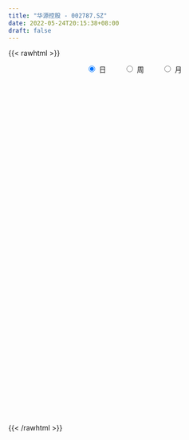```yaml
---
title: "华源控股 - 002787.SZ"
date: 2022-05-24T20:15:38+08:00
draft: false
---
```

{{< rawhtml >}}
    <div style="text-align: center">
        <label style="padding: 1rem;"><input style="margin-right: .5rem" type="radio" name="period" value="D" checked onclick="period_change(this)">日</label>
        <label style="padding: 1rem;"><input style="margin-right: .5rem" type="radio" name="period" value="W" onclick="period_change(this)">周</label>
        <label style="padding: 1rem;"><input style="margin-right: .5rem" type="radio" name="period" value="M" onclick="period_change(this)">月</label>
    </div>
    <div id="chart" style="height: 700px;"></div> 
    <script type="text/javascript">
        const D_v = [17472.27,20886.18,31103.0,13118.0,23990.94,25086.0,18629.25,17693.94,15308.25,21066.11,14536.0,14547.0,16949.0,18219.78,16628.22,19752.0,13548.0,14207.0,15850.0,21695.4,22467.0,28840.0,27383.0,22161.0,17008.47,28404.87,16796.0,22746.0,18513.0,19297.0,25070.0,14841.0,18241.3,15282.6,71752.59,29566.99,29576.79,20518.0,18233.19,14724.0,21835.39,14855.0,12362.0,13245.4,22908.0,26736.0,23712.0,15624.0,16202.21,11735.0,19510.0,22880.0,16828.88,23926.0,19594.48,17643.78,15694.47,16419.98,12426.0,13471.0,11248.39,11980.0,17967.0,13912.0,13881.67,20703.0,25026.04,22256.0,20305.24,24397.97,27245.83,33789.97,23925.0,33195.38,28026.34,24277.04,36573.73,20700.05,31072.0,32333.5,31398.48,27845.2,42371.0,44558.0,31298.0,28428.99,27701.0,29109.99,22007.85,18765.15,24935.0,13890.0,22351.34,26045.0,28884.94,19776.82,22947.16,17764.67,25383.0,15418.0,14519.66,15310.0,14120.0,19754.0,14199.0,20997.99,16658.0,26706.0,23253.0,18623.0,16095.0,20469.0,21799.0,20636.55,19353.47,19726.0,16364.0,10722.0,16405.88,16112.0,11227.0,13586.0,18153.2,14911.0,17873.81,22506.0,28455.81,34058.0,35959.57,112518.73,48558.0,35641.0,35513.75,27663.43,28412.0,37943.0,42082.0,24856.0,21999.0,30426.2,21877.0,19601.47,22618.15,22627.0,23457.47,46870.0,30084.0,45391.65,60191.99,41369.24,78770.29,57543.0,46391.0,35842.0,34160.99,25165.0,20671.2,25688.0,25361.0,57527.29,42201.0,38040.0,41069.7,35989.0,50878.24,32302.47,26715.66,38197.0,28922.67,43711.0,41721.0,40646.66,30054.0,26807.0,33111.29,19829.13,28770.0,30297.08,55089.52,42543.0,26742.0,22887.66,26530.0,19230.48,26582.0,45263.91,46751.0,28045.0,32787.94,29266.0,27401.0,52168.38,61381.45,38577.0,35885.0,32187.0,47169.0,41166.14,30222.01,39766.0,75852.36,89356.32,116909.76,65750.0,161514.52,182592.24,352637.54,170802.4,141319.39,110038.71,97991.38,103263.26,68561.87,46982.32,45400.0,35340.0,44594.64,46423.78,54209.47,59004.55,41290.2,34802.0,39332.47,45958.64,28188.0,38461.49,25443.97,27847.0,26504.0,35797.0,32790.0,57457.0,38864.08,40645.25,29317.76,39766.0,23603.0,19300.0,18783.0,17982.0,42719.0,25983.99,21201.0,20038.0,22130.0,22808.0,23708.13,22426.0,22091.7,26030.25]
const D_histogram = [0.0,0.0031589744,-0.007688883,-0.012172955,-0.0187426164,-0.0236924312,-0.0209891497,-0.0161101072,-0.0119881554,-0.0053705152,-0.0000440907,-0.0002414224,0.0005389033,0.0063188172,0.009222446,0.011413632,0.0117538033,0.014054529,0.0167932746,0.0189929228,0.0219660489,0.0181981116,0.0065511362,-0.0024187023,-0.0060439536,-0.0093063873,-0.0102346508,-0.0045225005,0.0018717167,0.0064394487,0.0045028373,0.0024097467,-0.0022298975,-0.0043883122,-0.0246518666,-0.0347232837,-0.0282267154,-0.0218327075,-0.0164265823,-0.0163528379,-0.0119298012,-0.0049853848,-0.0006423514,0.001205804,-0.0037148265,-0.0132497631,-0.0200414083,-0.0202446674,-0.0162616569,-0.0123792126,-0.015116877,-0.0205495768,-0.0254253149,-0.0309147698,-0.0319634266,-0.0249954408,-0.012034729,-0.0017134748,0.0070544433,0.0130967,0.0138930865,0.0189861699,0.0277384317,0.0344331063,0.0349414628,0.0327424206,0.0314397907,0.0211229935,0.0171361504,0.0134576802,0.0094964741,0.0176694195,0.0221301016,0.0303615,0.0340738404,0.037872338,0.0388866882,0.0392905377,0.0379246623,0.0379874276,0.0388557659,0.0369040588,0.0332030017,0.0406491812,0.045664771,0.042408143,0.0378697703,0.0224687946,0.017608076,0.0093576348,-0.0044353049,-0.0113963681,-0.0098553985,-0.0209127832,-0.037962908,-0.0456634893,-0.0578452072,-0.056110772,-0.0424261127,-0.0339973152,-0.0317798614,-0.0309466609,-0.0258488143,-0.0310498259,-0.0334280749,-0.0383034464,-0.0386574997,-0.0456436597,-0.0461056123,-0.0429871944,-0.0408810489,-0.0407029608,-0.0390972007,-0.02510449,-0.0123204779,-0.0098706056,-0.0025167218,0.0062547816,0.0077826291,0.0148832893,0.0193271403,0.0256578102,0.0346952879,0.0416856202,0.0482077398,0.0514319108,0.0567699879,0.0547275029,0.0544231264,0.0576527838,0.0538623259,0.0438332047,0.0335105318,0.0209159142,0.0094243745,0.0055869146,0.0067353159,0.0019987332,-0.0004391098,-0.0108800001,-0.0168304462,-0.0202542533,-0.0212305901,-0.0167442701,-0.0141364926,-0.0045143369,0.001990232,0.0100243012,0.0217639083,0.0255884112,0.0407856648,0.0494579814,0.0439006026,0.0289774183,0.0210255372,0.0178120633,0.0119527997,0.0079059991,0.0013602759,0.0089045531,0.0108245047,0.0141993328,0.0067895927,0.0006513697,0.00137399,0.0038031349,0.0065277117,-0.0034837781,-0.0043526359,-0.021771784,-0.0243508583,-0.0410502976,-0.0458476583,-0.054954401,-0.0731794814,-0.0755759269,-0.0830696517,-0.0708399041,-0.0684255168,-0.047244929,-0.0325354601,-0.0225789029,-0.0243681524,-0.0193302245,-0.0115095463,0.0066060384,0.0142551498,0.0225687287,0.0276206495,0.02710956,0.0281821004,0.0173632396,0.0238693594,0.0236082075,0.0254471092,0.0271715334,0.0318627617,0.025331449,0.0190706549,0.0030533255,-0.004844806,0.0068109799,0.0249908301,0.0213609717,0.0093082206,0.0398118447,0.0429687063,0.037018021,0.0351591245,0.0231186609,0.0046369005,-0.022029277,-0.0351464252,-0.0390035758,-0.0488910003,-0.0504411564,-0.0440167405,-0.046232182,-0.03641064,-0.0424507832,-0.0471703323,-0.0538981245,-0.0473692317,-0.0385091868,-0.0298410621,-0.0350813222,-0.032730012,-0.0250309373,-0.0200701247,-0.0285270913,-0.0416948318,-0.0755370107,-0.0993314711,-0.1083345317,-0.1137295242,-0.0952611935,-0.0708831112,-0.0528517665,-0.0294123808,-0.0050213875,0.0104025871,0.0295847747,0.0462204857,0.0583681675,0.057998532,0.0624340039,0.066953703,0.0717748396,0.0757304133,0.0602563839]
const D_fast = [0.0,0.0039487179,-0.0088213602,-0.0163486709,-0.0276039865,-0.0384769091,-0.041020915,-0.0401693992,-0.0390444863,-0.0337694749,-0.0284540731,-0.0287117603,-0.0277967089,-0.0204370907,-0.0152278504,-0.0101832564,-0.0069046342,-0.0010902763,0.0058467879,0.0127946669,0.0212593051,0.0220408958,0.0120317044,0.0024571903,-0.0026790493,-0.0082680799,-0.011755006,-0.0071734809,-0.0003113346,0.0058662596,0.0050553575,0.0035647037,-0.0016324149,-0.0048879076,-0.0313144287,-0.0500666667,-0.0506267773,-0.0496909462,-0.0483914666,-0.0524059317,-0.0509653453,-0.0452672751,-0.0410848295,-0.0389352231,-0.0447845602,-0.0576319377,-0.0694339349,-0.0746983609,-0.0747807646,-0.0739931234,-0.0805100071,-0.0910801011,-0.1023121679,-0.1155303152,-0.1245698287,-0.1238507031,-0.1138986736,-0.1040057881,-0.0934742591,-0.0841578275,-0.0798881693,-0.0700485435,-0.0543616738,-0.0390587226,-0.0298150004,-0.0238284375,-0.0172711197,-0.0223071684,-0.022009974,-0.0223240242,-0.0239111117,-0.0113208114,-0.001327604,0.0144941694,0.02672497,0.039991552,0.0507275744,0.0609540582,0.0690693484,0.0786289706,0.0892112504,0.096485558,0.1010852513,0.1186937261,0.1351255086,0.1424709165,0.1473999862,0.1376162092,0.1371575096,0.1312464771,0.1163447112,0.106534556,0.1056116759,0.0893260955,0.0627852437,0.04366879,0.0170257703,0.0047325125,0.0078106437,0.0077401123,0.0020126008,-0.0048908639,-0.0062552209,-0.019218689,-0.0299539567,-0.0444051898,-0.0544236181,-0.072820693,-0.0848090487,-0.0924374293,-0.100551546,-0.1105491982,-0.1187177382,-0.1110011501,-0.1012972574,-0.1013150365,-0.0945903331,-0.0842551344,-0.0807816295,-0.0699601471,-0.060684511,-0.0479393886,-0.0302280888,-0.0128163515,0.0057577031,0.0218398518,0.0413704259,0.0530098166,0.0663112217,0.0839540751,0.0936291986,0.0945583786,0.0926133387,0.0852476996,0.0761122535,0.0736715223,0.0765037525,0.0722668531,0.0697192327,0.0565583423,0.0464002847,0.0379129143,0.03162893,0.0319291824,0.0310028367,0.0394964082,0.0464985351,0.0570386797,0.0742192639,0.0844408695,0.1098345393,0.1308713513,0.1362891231,0.1286102934,0.1259147966,0.1271543385,0.1242832749,0.1222129741,0.1160073198,0.1257777353,0.130403813,0.1373284744,0.1316161325,0.1256407519,0.1267068697,0.1300867983,0.134443303,0.1235608687,0.121603852,0.0987417579,0.090074969,0.0631129552,0.04685368,0.024008337,-0.0125116137,-0.033802041,-0.0620631787,-0.067543407,-0.082235399,-0.0728660434,-0.0662904395,-0.0619786081,-0.0698598957,-0.0696545239,-0.0647112323,-0.0449441379,-0.0337312391,-0.019775478,-0.0078183948,-0.0015520943,0.0065659712,0.0000879203,0.0125613799,0.0182022799,0.026402959,0.0349202664,0.0475771852,0.0473787348,0.0458856043,0.0306316063,0.0215222733,0.0348808042,0.059308362,0.0610187464,0.0512930505,0.0917496358,0.1056486739,0.1089524939,0.1158833785,0.1096225801,0.0923000449,0.0601265481,0.0382227936,0.024614749,0.0025045745,-0.0116558708,-0.0162356399,-0.0300091269,-0.029290245,-0.045943084,-0.0624552161,-0.0826575394,-0.0879709546,-0.0887382064,-0.0875303472,-0.1015409378,-0.1073721307,-0.1059307902,-0.1059875088,-0.1215762483,-0.1451676967,-0.1978941283,-0.2465214565,-0.28260815,-0.3164355236,-0.3217824912,-0.3151251867,-0.3103067836,-0.2942204931,-0.2710848468,-0.2530602253,-0.2264818441,-0.1982910116,-0.171551288,-0.1574212904,-0.1373773175,-0.1161191927,-0.0933543462,-0.0704661691,-0.0708761025]
const D_slow = [0.0,0.0007897436,-0.0011324772,-0.0041757159,-0.00886137,-0.0147844778,-0.0200317653,-0.0240592921,-0.0270563309,-0.0283989597,-0.0284099824,-0.028470338,-0.0283356122,-0.0267559079,-0.0244502964,-0.0215968884,-0.0186584375,-0.0151448053,-0.0109464866,-0.0061982559,-0.0007067437,0.0038427842,0.0054805682,0.0048758926,0.0033649042,0.0010383074,-0.0015203553,-0.0026509804,-0.0021830512,-0.0005731891,0.0005525203,0.001154957,0.0005974826,-0.0004995955,-0.0066625621,-0.015343383,-0.0224000619,-0.0278582387,-0.0319648843,-0.0360530938,-0.0390355441,-0.0402818903,-0.0404424781,-0.0401410271,-0.0410697338,-0.0443821745,-0.0493925266,-0.0544536935,-0.0585191077,-0.0616139108,-0.0653931301,-0.0705305243,-0.076886853,-0.0846155455,-0.0926064021,-0.0988552623,-0.1018639446,-0.1022923133,-0.1005287024,-0.0972545275,-0.0937812558,-0.0890347134,-0.0821001054,-0.0734918289,-0.0647564632,-0.056570858,-0.0487109104,-0.043430162,-0.0391461244,-0.0357817043,-0.0334075858,-0.0289902309,-0.0234577055,-0.0158673305,-0.0073488704,0.0021192141,0.0118408861,0.0216635205,0.0311446861,0.040641543,0.0503554845,0.0595814992,0.0678822496,0.0780445449,0.0894607376,0.1000627734,0.109530216,0.1151474146,0.1195494336,0.1218888423,0.1207800161,0.1179309241,0.1154670744,0.1102388787,0.1007481517,0.0893322793,0.0748709775,0.0608432845,0.0502367563,0.0417374275,0.0337924622,0.026055797,0.0195935934,0.0118311369,0.0034741182,-0.0061017434,-0.0157661183,-0.0271770333,-0.0387034363,-0.0494502349,-0.0596704972,-0.0698462374,-0.0796205375,-0.08589666,-0.0889767795,-0.0914444309,-0.0920736114,-0.090509916,-0.0885642587,-0.0848434364,-0.0800116513,-0.0735971987,-0.0649233768,-0.0545019717,-0.0424500367,-0.029592059,-0.0153995621,-0.0017176863,0.0118880953,0.0263012912,0.0397668727,0.0507251739,0.0591028069,0.0643317854,0.066687879,0.0680846077,0.0697684366,0.0702681199,0.0701583425,0.0674383425,0.0632307309,0.0581671676,0.0528595201,0.0486734525,0.0451393294,0.0440107451,0.0445083031,0.0470143784,0.0524553555,0.0588524583,0.0690488745,0.0814133699,0.0923885205,0.0996328751,0.1048892594,0.1093422752,0.1123304752,0.1143069749,0.1146470439,0.1168731822,0.1195793084,0.1231291416,0.1248265397,0.1249893822,0.1253328797,0.1262836634,0.1279155913,0.1270446468,0.1259564878,0.1205135418,0.1144258273,0.1041632529,0.0927013383,0.078962738,0.0606678677,0.041773886,0.021006473,0.003296497,-0.0138098822,-0.0256211144,-0.0337549794,-0.0393997052,-0.0454917433,-0.0503242994,-0.053201686,-0.0515501764,-0.0479863889,-0.0423442067,-0.0354390444,-0.0286616543,-0.0216161292,-0.0172753193,-0.0113079795,-0.0054059276,0.0009558497,0.007748733,0.0157144235,0.0220472857,0.0268149494,0.0275782808,0.0263670793,0.0280698243,0.0343175318,0.0396577748,0.0419848299,0.0519377911,0.0626799677,0.0719344729,0.080724254,0.0865039192,0.0876631444,0.0821558251,0.0733692188,0.0636183249,0.0513955748,0.0387852857,0.0277811006,0.0162230551,0.0071203951,-0.0034923008,-0.0152848838,-0.0287594149,-0.0406017229,-0.0502290196,-0.0576892851,-0.0664596156,-0.0746421186,-0.080899853,-0.0859173841,-0.093049157,-0.1034728649,-0.1223571176,-0.1471899854,-0.1742736183,-0.2027059993,-0.2265212977,-0.2442420755,-0.2574550171,-0.2648081123,-0.2660634592,-0.2634628124,-0.2560666188,-0.2445114973,-0.2299194555,-0.2154198224,-0.1998113215,-0.1830728957,-0.1651291858,-0.1461965825,-0.1311324865]
const D_data = [['2021-05-13', 5.7414, 5.7811, 5.7315, 5.8306],['2021-05-14', 5.791, 5.8306, 5.7711, 5.8604],['2021-05-17', 5.8406, 5.6323, 5.6323, 5.8703],['2021-05-18', 5.7116, 5.6621, 5.5926, 5.7116],['2021-05-19', 5.6521, 5.5926, 5.5629, 5.6621],['2021-05-20', 5.6026, 5.5629, 5.5629, 5.6422],['2021-05-21', 5.5629, 5.6323, 5.5629, 5.6521],['2021-05-24', 5.6521, 5.6621, 5.6422, 5.7017],['2021-05-25', 5.6621, 5.6621, 5.6125, 5.672],['2021-05-26', 5.672, 5.7116, 5.6422, 5.7315],['2021-05-27', 5.7216, 5.7216, 5.6918, 5.7414],['2021-05-28', 5.7017, 5.6621, 5.6521, 5.7414],['2021-05-31', 5.6521, 5.672, 5.6422, 5.6918],['2021-06-01', 5.6819, 5.7513, 5.6521, 5.7612],['2021-06-02', 5.7315, 5.7414, 5.7017, 5.8009],['2021-06-03', 5.7513, 5.7513, 5.7315, 5.791],['2021-06-04', 5.7414, 5.7414, 5.7017, 5.7711],['2021-06-07', 5.7513, 5.7811, 5.7116, 5.791],['2021-06-08', 5.7811, 5.8108, 5.7315, 5.8505],['2021-06-09', 5.8108, 5.8306, 5.8009, 5.8703],['2021-06-10', 5.8406, 5.8703, 5.791, 5.8802],['2021-06-11', 5.88, 5.8, 5.79, 5.94],['2021-06-15', 5.8, 5.67, 5.66, 5.82],['2021-06-16', 5.67, 5.65, 5.64, 5.74],['2021-06-17', 5.68, 5.68, 5.63, 5.7],['2021-06-18', 5.69, 5.66, 5.61, 5.69],['2021-06-21', 5.64, 5.67, 5.63, 5.71],['2021-06-22', 5.67, 5.76, 5.66, 5.78],['2021-06-23', 5.74, 5.8, 5.73, 5.82],['2021-06-24', 5.8, 5.81, 5.76, 5.82],['2021-06-25', 5.8, 5.74, 5.71, 5.83],['2021-06-28', 5.76, 5.73, 5.72, 5.77],['2021-06-29', 5.77, 5.68, 5.66, 5.77],['2021-06-30', 5.68, 5.69, 5.64, 5.71],['2021-07-01', 5.7, 5.39, 5.12, 5.73],['2021-07-02', 5.35, 5.41, 5.34, 5.44],['2021-07-05', 5.42, 5.58, 5.42, 5.59],['2021-07-06', 5.58, 5.59, 5.54, 5.64],['2021-07-07', 5.56, 5.59, 5.55, 5.66],['2021-07-08', 5.59, 5.52, 5.52, 5.62],['2021-07-09', 5.56, 5.57, 5.48, 5.59],['2021-07-12', 5.56, 5.62, 5.56, 5.65],['2021-07-13', 5.6, 5.61, 5.58, 5.65],['2021-07-14', 5.61, 5.59, 5.57, 5.63],['2021-07-15', 5.62, 5.49, 5.44, 5.62],['2021-07-16', 5.47, 5.38, 5.37, 5.51],['2021-07-19', 5.38, 5.35, 5.24, 5.38],['2021-07-20', 5.34, 5.39, 5.27, 5.41],['2021-07-21', 5.4, 5.43, 5.39, 5.48],['2021-07-22', 5.46, 5.43, 5.41, 5.46],['2021-07-23', 5.43, 5.33, 5.3, 5.44],['2021-07-26', 5.26, 5.25, 5.24, 5.32],['2021-07-27', 5.26, 5.2, 5.2, 5.36],['2021-07-28', 5.21, 5.13, 5.07, 5.22],['2021-07-29', 5.13, 5.13, 5.1, 5.22],['2021-07-30', 5.13, 5.21, 5.1, 5.24],['2021-08-02', 5.23, 5.31, 5.12, 5.33],['2021-08-03', 5.3, 5.32, 5.26, 5.38],['2021-08-04', 5.31, 5.34, 5.28, 5.36],['2021-08-05', 5.34, 5.34, 5.26, 5.39],['2021-08-06', 5.38, 5.29, 5.24, 5.38],['2021-08-09', 5.27, 5.36, 5.27, 5.37],['2021-08-10', 5.36, 5.45, 5.35, 5.48],['2021-08-11', 5.42, 5.48, 5.42, 5.52],['2021-08-12', 5.47, 5.44, 5.43, 5.51],['2021-08-13', 5.43, 5.42, 5.38, 5.49],['2021-08-16', 5.45, 5.44, 5.38, 5.46],['2021-08-17', 5.44, 5.31, 5.3, 5.5],['2021-08-18', 5.33, 5.36, 5.3, 5.39],['2021-08-19', 5.33, 5.35, 5.3, 5.4],['2021-08-20', 5.35, 5.33, 5.22, 5.35],['2021-08-23', 5.32, 5.5, 5.27, 5.52],['2021-08-24', 5.53, 5.5, 5.49, 5.6],['2021-08-25', 5.5, 5.6, 5.45, 5.63],['2021-08-26', 5.6, 5.6, 5.57, 5.71],['2021-08-27', 5.61, 5.65, 5.57, 5.66],['2021-08-30', 5.65, 5.66, 5.61, 5.75],['2021-08-31', 5.66, 5.69, 5.62, 5.7],['2021-09-01', 5.69, 5.7, 5.57, 5.72],['2021-09-02', 5.7, 5.75, 5.64, 5.75],['2021-09-03', 5.8, 5.8, 5.76, 5.89],['2021-09-06', 5.83, 5.8, 5.76, 5.87],['2021-09-07', 5.82, 5.8, 5.75, 5.85],['2021-09-08', 5.8, 5.99, 5.79, 6.01],['2021-09-09', 6.01, 6.04, 5.89, 6.05],['2021-09-10', 6.01, 5.99, 5.96, 6.06],['2021-09-13', 5.99, 6.0, 5.91, 6.03],['2021-09-14', 6.04, 5.85, 5.85, 6.06],['2021-09-15', 5.83, 5.96, 5.83, 6.0],['2021-09-16', 5.97, 5.91, 5.9, 6.03],['2021-09-17', 5.91, 5.8, 5.72, 5.92],['2021-09-22', 5.71, 5.84, 5.71, 5.84],['2021-09-23', 5.84, 5.94, 5.84, 5.97],['2021-09-24', 5.97, 5.76, 5.75, 5.98],['2021-09-27', 5.76, 5.6, 5.55, 5.8],['2021-09-28', 5.63, 5.63, 5.49, 5.66],['2021-09-29', 5.63, 5.49, 5.49, 5.65],['2021-09-30', 5.5, 5.6, 5.48, 5.63],['2021-10-08', 5.68, 5.76, 5.67, 5.82],['2021-10-11', 5.76, 5.73, 5.7, 5.84],['2021-10-12', 5.74, 5.66, 5.57, 5.75],['2021-10-13', 5.65, 5.63, 5.56, 5.69],['2021-10-14', 5.65, 5.68, 5.6, 5.72],['2021-10-15', 5.74, 5.53, 5.52, 5.74],['2021-10-18', 5.57, 5.52, 5.5, 5.57],['2021-10-19', 5.58, 5.44, 5.44, 5.58],['2021-10-20', 5.44, 5.45, 5.39, 5.48],['2021-10-21', 5.44, 5.31, 5.31, 5.45],['2021-10-22', 5.33, 5.33, 5.27, 5.38],['2021-10-25', 5.35, 5.34, 5.27, 5.39],['2021-10-26', 5.36, 5.3, 5.27, 5.41],['2021-10-27', 5.32, 5.24, 5.17, 5.32],['2021-10-28', 5.27, 5.22, 5.15, 5.27],['2021-10-29', 5.27, 5.38, 5.21, 5.39],['2021-11-01', 5.39, 5.41, 5.33, 5.44],['2021-11-02', 5.41, 5.3, 5.25, 5.48],['2021-11-03', 5.33, 5.37, 5.28, 5.41],['2021-11-04', 5.36, 5.42, 5.34, 5.42],['2021-11-05', 5.42, 5.35, 5.32, 5.42],['2021-11-08', 5.36, 5.44, 5.31, 5.46],['2021-11-09', 5.44, 5.44, 5.42, 5.48],['2021-11-10', 5.42, 5.5, 5.4, 5.5],['2021-11-11', 5.49, 5.59, 5.46, 5.63],['2021-11-12', 5.59, 5.63, 5.54, 5.66],['2021-11-15', 5.66, 5.69, 5.6, 5.69],['2021-11-16', 5.68, 5.71, 5.63, 5.74],['2021-11-17', 5.71, 5.8, 5.66, 5.85],['2021-11-18', 5.8, 5.76, 5.74, 5.82],['2021-11-19', 5.76, 5.82, 5.7, 5.89],['2021-11-22', 5.81, 5.92, 5.74, 6.4],['2021-11-23', 5.92, 5.88, 5.79, 5.94],['2021-11-24', 5.87, 5.81, 5.8, 5.88],['2021-11-25', 5.81, 5.79, 5.72, 5.87],['2021-11-26', 5.77, 5.73, 5.68, 5.8],['2021-11-29', 5.69, 5.7, 5.64, 5.74],['2021-11-30', 5.75, 5.77, 5.71, 5.8],['2021-12-01', 5.74, 5.84, 5.73, 5.85],['2021-12-02', 5.84, 5.77, 5.76, 5.87],['2021-12-03', 5.75, 5.79, 5.72, 5.82],['2021-12-06', 5.81, 5.66, 5.64, 5.83],['2021-12-07', 5.71, 5.67, 5.63, 5.72],['2021-12-08', 5.7, 5.67, 5.64, 5.72],['2021-12-09', 5.67, 5.68, 5.66, 5.71],['2021-12-10', 5.67, 5.75, 5.64, 5.78],['2021-12-13', 5.77, 5.74, 5.72, 5.79],['2021-12-14', 5.73, 5.86, 5.71, 5.91],['2021-12-15', 5.88, 5.87, 5.83, 5.89],['2021-12-16', 5.87, 5.94, 5.86, 6.01],['2021-12-17', 5.94, 6.06, 5.93, 6.18],['2021-12-20', 6.08, 6.03, 5.99, 6.15],['2021-12-21', 6.0, 6.26, 6.0, 6.31],['2021-12-22', 6.28, 6.29, 6.18, 6.32],['2021-12-23', 6.32, 6.17, 6.12, 6.32],['2021-12-24', 6.16, 6.04, 6.0, 6.19],['2021-12-27', 6.05, 6.1, 5.95, 6.16],['2021-12-28', 6.08, 6.16, 6.05, 6.16],['2021-12-29', 6.16, 6.13, 6.06, 6.18],['2021-12-30', 6.14, 6.15, 6.12, 6.25],['2021-12-31', 6.14, 6.11, 6.1, 6.21],['2022-01-04', 6.11, 6.31, 6.1, 6.35],['2022-01-05', 6.3, 6.29, 6.23, 6.45],['2022-01-06', 6.28, 6.35, 6.23, 6.44],['2022-01-07', 6.37, 6.23, 6.2, 6.41],['2022-01-10', 6.28, 6.23, 6.12, 6.31],['2022-01-11', 6.21, 6.32, 6.21, 6.59],['2022-01-12', 6.31, 6.37, 6.3, 6.41],['2022-01-13', 6.39, 6.41, 6.35, 6.45],['2022-01-14', 6.4, 6.25, 6.25, 6.43],['2022-01-17', 6.28, 6.35, 6.25, 6.38],['2022-01-18', 6.35, 6.1, 6.08, 6.38],['2022-01-19', 6.13, 6.23, 6.08, 6.31],['2022-01-20', 6.22, 5.99, 5.97, 6.29],['2022-01-21', 6.01, 6.06, 5.96, 6.13],['2022-01-24', 6.03, 5.94, 5.9, 6.08],['2022-01-25', 5.93, 5.71, 5.69, 5.98],['2022-01-26', 5.72, 5.8, 5.72, 5.86],['2022-01-27', 5.85, 5.65, 5.65, 5.88],['2022-01-28', 5.69, 5.85, 5.63, 5.95],['2022-02-07', 5.89, 5.71, 5.46, 5.93],['2022-02-08', 5.73, 5.96, 5.65, 5.97],['2022-02-09', 5.95, 5.94, 5.9, 6.0],['2022-02-10', 5.94, 5.92, 5.85, 5.98],['2022-02-11', 5.93, 5.77, 5.75, 5.93],['2022-02-14', 5.75, 5.84, 5.73, 5.86],['2022-02-15', 5.82, 5.89, 5.76, 5.9],['2022-02-16', 5.91, 6.08, 5.9, 6.1],['2022-02-17', 6.2, 6.02, 5.98, 6.2],['2022-02-18', 6.04, 6.08, 5.96, 6.08],['2022-02-21', 6.1, 6.09, 6.04, 6.12],['2022-02-22', 6.07, 6.05, 6.0, 6.11],['2022-02-23', 6.09, 6.09, 6.03, 6.11],['2022-02-24', 6.04, 5.93, 5.84, 6.15],['2022-02-25', 5.95, 6.15, 5.95, 6.16],['2022-02-28', 6.15, 6.1, 6.01, 6.16],['2022-03-01', 6.14, 6.15, 6.07, 6.19],['2022-03-02', 6.13, 6.18, 6.07, 6.22],['2022-03-03', 6.2, 6.26, 6.16, 6.38],['2022-03-04', 6.25, 6.14, 6.11, 6.26],['2022-03-07', 6.15, 6.13, 6.1, 6.25],['2022-03-08', 6.13, 5.96, 5.9, 6.13],['2022-03-09', 5.99, 6.0, 5.68, 6.24],['2022-03-10', 6.08, 6.26, 6.08, 6.37],['2022-03-11', 6.3, 6.44, 6.13, 6.5],['2022-03-14', 6.44, 6.23, 6.23, 6.47],['2022-03-15', 6.24, 6.1, 6.1, 6.6],['2022-03-16', 6.28, 6.71, 6.28, 6.71],['2022-03-17', 6.72, 6.5, 6.44, 6.81],['2022-03-18', 6.41, 6.42, 6.34, 6.55],['2022-03-21', 6.47, 6.49, 6.33, 6.53],['2022-03-22', 6.48, 6.36, 6.3, 6.49],['2022-03-23', 6.35, 6.22, 6.18, 6.41],['2022-03-24', 6.19, 6.0, 5.98, 6.25],['2022-03-25', 6.0, 6.05, 5.98, 6.1],['2022-03-28', 6.05, 6.1, 5.92, 6.14],['2022-03-29', 6.08, 5.96, 5.94, 6.15],['2022-03-30', 5.98, 6.0, 5.92, 6.01],['2022-03-31', 5.99, 6.08, 5.96, 6.11],['2022-04-01', 6.03, 5.95, 5.93, 6.06],['2022-04-06', 5.97, 6.09, 5.93, 6.11],['2022-04-07', 6.1, 5.87, 5.86, 6.12],['2022-04-08', 5.89, 5.82, 5.71, 5.9],['2022-04-11', 5.8, 5.72, 5.65, 5.93],['2022-04-12', 5.76, 5.84, 5.66, 5.84],['2022-04-13', 5.85, 5.87, 5.73, 5.92],['2022-04-14', 5.81, 5.88, 5.81, 5.96],['2022-04-15', 5.86, 5.68, 5.66, 5.86],['2022-04-18', 5.67, 5.73, 5.53, 5.75],['2022-04-19', 5.68, 5.79, 5.68, 5.84],['2022-04-20', 5.8, 5.76, 5.68, 5.85],['2022-04-21', 5.76, 5.55, 5.53, 5.76],['2022-04-22', 5.52, 5.39, 5.38, 5.53],['2022-04-25', 5.32, 4.94, 4.94, 5.34],['2022-04-26', 4.95, 4.82, 4.79, 5.03],['2022-04-27', 4.65, 4.81, 4.54, 4.87],['2022-04-28', 4.8, 4.7, 4.64, 4.89],['2022-04-29', 4.75, 4.92, 4.7, 5.0],['2022-05-05', 5.0, 5.01, 4.94, 5.08],['2022-05-06', 4.93, 4.96, 4.88, 5.01],['2022-05-09', 5.01, 5.07, 5.0, 5.15],['2022-05-10', 5.02, 5.16, 4.97, 5.17],['2022-05-11', 5.17, 5.12, 5.12, 5.26],['2022-05-12', 5.12, 5.24, 5.1, 5.29],['2022-05-13', 5.27, 5.3, 5.22, 5.35],['2022-05-16', 5.31, 5.33, 5.25, 5.35],['2022-05-17', 5.33, 5.22, 5.19, 5.35],['2022-05-18', 5.25, 5.31, 5.2, 5.38],['2022-05-19', 5.25, 5.36, 5.22, 5.37],['2022-05-20', 5.35, 5.42, 5.32, 5.45],['2022-05-23', 5.45, 5.47, 5.38, 5.49],['2022-05-24', 5.44, 5.23, 5.23, 5.5]]
const W_v = [86095.5,84502.42,134518.61,64275.91,11876.13,85994.57,85618.74,82425.44,101115.58,101755.15,190726.75,37830.33,401610.14,180040.94,222200.91,131086.69,131682.82,96547.23,188000.82,121935.18,94611.87,121745.1,70203.96,85786.3,138653.28,108552.24,122029.88,302308.36,295113.14,126761.38,32881.39,21306.8,77688.94,114986.44,113260.58,97964.56,134002.24,84262.99,150148.96,136574.62,88258.83,43736.48,325341.5,161591.02,265406.1,218442.76,453709.86,247432.62,135826.6,85072.4,93735.44,256489.03,436371.06,240936.53,153850.91,124176.84,84314.0,48323.12,55955.6,122975.0,72790.42,104516.62,46612.0,78009.2,67786.0,99482.35,166287.5,117910.06,267162.8,133189.78,120508.14,118664.01,175783.42,384463.04,99003.78,42457.0,98466.0,99831.78,76687.61,81680.14,229485.14,239934.34,297654.82,400099.3,319402.46,988010.72,533233.3400000001,420193.65,440304.71,215337.45,167381.39,51343.58,130364.44,191771.96,104075.52,84684.29,54358.17,76604.69,84586.2,111425.75,97613.13,260668.07,284893.8,67049.0,61952.78,63227.17,58506.29,84559.22,75692.25,109659.91,78660.45,148497.92,97711.93,16125.0,56392.0,50276.0,71447.33,81667.06,80553.4,71298.19,60202.1,38985.1,63231.0,80690.4,436002.5700000001,152884.17,126221.97,310701.44,144226.54,82095.87,245323.19,117188.0,185573.19,236271.48,113228.88,119950.04,115421.03,139837.72,92779.42,94181.85,172481.44,191732.19,169896.36,63677.68,77930.15,92468.33,53476.49,73661.7,89662.95,76182.92,70108.82,108950.71,222905.8,218650.39,221446.2,209583.73,716465.1900000001,505571.33,207778.08,456587.0399999999,530673.4299999999,305546.36,169711.59,126983.18,55509.47,22883.0,146754.76,210389.39,258878.78,174469.36,218854.14,182395.31,147768.69,188065.9,250747.91,143651.76,127145.58,90779.81,201904.82,163224.89,184392.41,171068.75,127349.17,64757.52,44786.61,142550.68,134850.0,83894.85,102160.17,112662.98,81727.0,96401.67,139225.69,137447.93,144827.3,40938.65,119873.86,111927.19,83151.3,85097.0,103059.4,94957.34,102422.0,149684.48,104887.37,90106.4,86783.21,100873.14,69259.84,78443.67,119231.08,143213.73,152077.76,174501.19,122518.99,62286.34,89373.59,25383.0,79121.66,101813.99,97622.55,82571.35,73989.2,138853.19,259894.91,155292.0,117149.82,205995.11,259915.53,131046.19,178837.99,184082.37,185055.33,138814.5,173792.18,165872.39,203004.77,194984.14,352106.45,933296.7000000001,521174.61,218740.74,154504.22,186742.6,148381.97,206050.09,42903.0,126668.99,111110.13,48121.95]
const W_histogram = [0.0,-0.1291478063,-0.2330632464,-0.2548197828,-0.2774129718,-0.2473662135,-0.2526072586,-0.175501169,-0.1119884169,-0.0366488219,0.0221160036,0.0748724677,-0.1173300894,-0.199075534,-0.3024165874,-0.3851899634,-0.4766327665,-0.4891082196,-0.4710157756,-0.5237302574,-0.5225136653,-0.529584304,-0.4842779161,-0.4165398169,-0.3209040899,-0.2303292633,-0.1441119053,-0.042289285,-0.0205363715,-0.0719781019,-0.0611305769,-0.028103718,0.0238519223,0.1183725384,0.1631268223,0.151449387,0.222763197,0.2633205664,0.312915061,0.2814766691,0.2495540893,0.2427791187,0.2905286786,0.2852846826,0.3207146452,0.354090898,0.3950785128,0.3746145742,0.2848758294,0.2387795772,0.194034253,0.2201771646,0.2659622429,0.2795453311,0.2294759893,0.1651545693,0.0880799105,0.0421553296,-0.0184756185,-0.1160808425,-0.1868774622,-0.21566755,-0.227283311,-0.2728478226,-0.3007509663,-0.2826019176,-0.2259910415,-0.1495826877,-0.0569954233,-0.0327006064,0.016960585,0.0582000897,0.0943490588,0.086172848,0.0541608664,0.0533595462,0.0590348135,0.0615280764,0.0716604862,0.0716423762,0.1078448501,0.1348670594,0.1798107486,0.2010126518,0.2249604294,0.3727503864,0.3987823488,0.4056905141,0.3503900811,0.2953662414,0.1968867784,0.1223431432,0.0317395948,-0.0252282478,-0.0710760728,-0.0875860497,-0.1257219553,-0.1190056275,-0.1023435579,-0.0969165994,-0.0742806586,-0.0294058024,-0.0470845966,-0.0680157146,-0.0984569352,-0.1199497189,-0.1188430633,-0.0921331354,-0.0786263877,-0.0433680807,-0.0087021251,0.0206808414,0.0220950077,0.0183243514,0.0301648053,0.024290752,0.0287663809,0.0275778656,0.0097432383,-0.013866039,-0.0223713829,-0.0209066393,0.0017432704,0.0233785464,0.0843528216,0.1079788656,0.1310256699,0.1927459942,0.2033066707,0.1876512667,0.1459760355,0.107310951,0.102864388,0.0562569132,0.0416664511,0.0166322115,-0.0330039278,-0.066077759,-0.0906259818,-0.0914956238,-0.0535807481,-0.0050664855,-0.0041965082,0.0023213519,0.005165447,-0.0119080989,-0.016854355,-0.0069328666,-0.0039470627,-0.0079831157,-0.0123997916,-0.0136298873,0.0144447044,0.0321704158,0.039879936,0.05790045,0.1464840432,0.1711691524,0.1813316182,0.1947387671,0.2147254822,0.1664231051,0.1394892322,0.0624911507,0.0136950233,-0.0091989883,-0.0203294829,-0.0253587855,-0.1002837904,-0.1408205543,-0.1586274438,-0.1520284042,-0.1535463311,-0.1382029636,-0.1469613364,-0.1636950361,-0.1797546498,-0.1833805327,-0.1887266392,-0.174823001,-0.1358975526,-0.1361798308,-0.1455229695,-0.1356709435,-0.1000763656,-0.0702340319,-0.0365435086,-0.0249067435,-0.0016978355,0.0117310889,0.0126004878,0.0308399922,0.0488124436,0.0605033714,0.0447298806,0.0365072623,0.0333652203,0.0195776176,0.0143525404,0.0178944575,0.0253838729,0.0222228531,0.0265412886,0.009095587,0.010173003,0.0004445017,-0.0066134953,-0.016079843,-0.0137592748,-0.0009503006,0.0037234155,0.0292098613,0.0554897032,0.0833154319,0.086210817,0.0827047224,0.0675234792,0.0660880577,0.0483039811,0.0230095903,0.0102358262,0.0008506276,0.0138628409,0.0344560103,0.0407737701,0.0472925103,0.0471059423,0.0649552156,0.0719654413,0.0773940403,0.0845612167,0.0858678859,0.0698353855,0.0423399573,0.0173009387,0.0199635935,0.0244877992,0.024780397,0.0421323626,0.0487495103,0.0258441078,0.0028071472,-0.021025564,-0.0446979412,-0.0764996529,-0.1230423971,-0.1435572402,-0.1272103821,-0.1023662009,-0.0930485978]
const W_fast = [0.0,-0.1614347578,-0.3236160096,-0.4090774917,-0.5010239236,-0.5328187187,-0.6012115784,-0.567980781,-0.5324651332,-0.4662877437,-0.4019939173,-0.3305193363,-0.5520544157,-0.6835687439,-0.862513944,-1.0415848109,-1.2521858056,-1.3869383137,-1.4865998136,-1.6702468598,-1.7996586839,-1.9391253987,-2.0148884898,-2.0512853447,-2.0358756403,-2.0028831295,-1.9526937478,-1.8614434487,-1.8448246281,-1.914260884,-1.9186960032,-1.8926950738,-1.834776453,-1.7106627022,-1.6251267128,-1.5989418014,-1.4719371921,-1.3655496812,-1.2377264213,-1.1987956459,-1.1683297034,-1.1144098943,-0.9940281647,-0.9279509901,-0.8123423662,-0.6904433889,-0.5506861459,-0.477496441,-0.4960162284,-0.4824175863,-0.4786543472,-0.3974671445,-0.2851915055,-0.2017220845,-0.1944224289,-0.2174552067,-0.2725098878,-0.3078956363,-0.3731454891,-0.4997709237,-0.6172869089,-0.6999938842,-0.7684304729,-0.8822069402,-0.9852978255,-1.0377992562,-1.0376861405,-0.9986734585,-0.9203350501,-0.9042153847,-0.8503140471,-0.79452452,-0.7347882862,-0.721421285,-0.73989305,-0.7273544836,-0.7069205129,-0.6890452309,-0.6609976996,-0.6431052156,-0.5799415291,-0.519202555,-0.4293061786,-0.3578511125,-0.2776632275,-0.0366856739,0.0890418757,0.1973726695,0.2296697568,0.2484874775,0.1992297091,0.1552718596,0.07260321,0.0093283054,-0.0542885378,-0.0926950271,-0.1622614215,-0.1852965007,-0.1942203205,-0.2130225119,-0.2089567357,-0.1714333301,-0.2008832735,-0.2388183201,-0.2938737745,-0.3453539879,-0.3739580982,-0.3702814541,-0.3764313033,-0.3520150165,-0.3195245922,-0.2849714153,-0.2780334971,-0.2772230655,-0.2578414104,-0.2576427756,-0.2459755515,-0.2402696004,-0.2556684182,-0.2827442051,-0.2968423949,-0.3006043111,-0.2775185838,-0.2500386711,-0.1679761906,-0.1173554302,-0.0615522084,0.0483546144,0.1097419587,0.1409993713,0.135818149,0.1239808022,0.1452503362,0.1127070898,0.1085332404,0.0876570537,0.0297699324,-0.0198233385,-0.0670280568,-0.0907716047,-0.066251916,-0.0190042748,-0.0191834245,-0.0120852265,-0.0079497696,-0.0280003402,-0.0371601851,-0.0289719133,-0.0269728751,-0.033004707,-0.0405213308,-0.0451588984,-0.0134731306,0.0122951847,0.0299746889,0.0624703154,0.1876749195,0.2551523168,0.3106476871,0.3727395278,0.4464076135,0.4397110127,0.4476494478,0.386274154,0.3409017824,0.3157080237,0.2994951583,0.2881261594,0.1881302069,0.1123883044,0.054924554,0.0235164925,-0.0163880171,-0.0355953905,-0.0810940975,-0.1387515562,-0.1997498324,-0.2492208483,-0.3017486147,-0.3315507267,-0.3265996665,-0.3609269024,-0.4066507835,-0.4307164933,-0.4201410068,-0.4078571811,-0.383302535,-0.3778924557,-0.3551080067,-0.33874631,-0.3347267892,-0.3087772867,-0.2786017244,-0.2517849537,-0.2563759744,-0.2554717772,-0.2502725141,-0.2591657124,-0.2608026545,-0.252787123,-0.2389517394,-0.2365570459,-0.2256032883,-0.2407750931,-0.2371544264,-0.2467718022,-0.2554831731,-0.2689694816,-0.270088732,-0.257517333,-0.251912763,-0.2191238519,-0.1789715843,-0.1303169975,-0.1058689082,-0.0886988222,-0.0869991955,-0.0719126027,-0.077620684,-0.0971626772,-0.1073774847,-0.1165500264,-0.1000721029,-0.0708649309,-0.0543537285,-0.0360118609,-0.0244219433,0.0096661339,0.0346677199,0.059444829,0.0877523095,0.1105259503,0.1119522962,0.0950418573,0.0743280734,0.0819816266,0.0926277821,0.0991154792,0.1270005355,0.1458050606,0.1293606851,0.1070255113,0.0779364091,0.0430895467,-0.0078370783,-0.0851404217,-0.1415445749,-0.1570003123,-0.1577476813,-0.1716922277]
const W_slow = [0.0,-0.0322869516,-0.0905527632,-0.1542577089,-0.2236109518,-0.2854525052,-0.3486043198,-0.3924796121,-0.4204767163,-0.4296389218,-0.4241099209,-0.405391804,-0.4347243263,-0.4844932098,-0.5600973567,-0.6563948475,-0.7755530391,-0.897830094,-1.015584038,-1.1465166023,-1.2771450186,-1.4095410946,-1.5306105737,-1.6347455279,-1.7149715504,-1.7725538662,-1.8085818425,-1.8191541638,-1.8242882566,-1.8422827821,-1.8575654263,-1.8645913558,-1.8586283753,-1.8290352407,-1.7882535351,-1.7503911883,-1.6947003891,-1.6288702475,-1.5506414823,-1.480272315,-1.4178837927,-1.357189013,-1.2845568433,-1.2132356727,-1.1330570114,-1.0445342869,-0.9457646587,-0.8521110151,-0.7808920578,-0.7211971635,-0.6726886002,-0.6176443091,-0.5511537484,-0.4812674156,-0.4238984183,-0.3826097759,-0.3605897983,-0.3500509659,-0.3546698706,-0.3836900812,-0.4304094467,-0.4843263342,-0.541147162,-0.6093591176,-0.6845468592,-0.7551973386,-0.811695099,-0.8490907709,-0.8633396267,-0.8715147783,-0.8672746321,-0.8527246097,-0.829137345,-0.807594133,-0.7940539164,-0.7807140298,-0.7659553264,-0.7505733073,-0.7326581858,-0.7147475917,-0.6877863792,-0.6540696144,-0.6091169272,-0.5588637643,-0.5026236569,-0.4094360603,-0.3097404731,-0.2083178446,-0.1207203243,-0.046878764,0.0023429307,0.0329287165,0.0408636152,0.0345565532,0.016787535,-0.0051089774,-0.0365394662,-0.0662908731,-0.0918767626,-0.1161059124,-0.1346760771,-0.1420275277,-0.1537986769,-0.1708026055,-0.1954168393,-0.225404269,-0.2551150349,-0.2781483187,-0.2978049156,-0.3086469358,-0.3108224671,-0.3056522567,-0.3001285048,-0.295547417,-0.2880062156,-0.2819335276,-0.2747419324,-0.267847466,-0.2654116564,-0.2688781662,-0.2744710119,-0.2796976717,-0.2792618542,-0.2734172175,-0.2523290122,-0.2253342958,-0.1925778783,-0.1443913797,-0.0935647121,-0.0466518954,-0.0101578865,0.0166698512,0.0423859482,0.0564501765,0.0668667893,0.0710248422,0.0627738602,0.0462544205,0.023597925,0.0007240191,-0.0126711679,-0.0139377893,-0.0149869163,-0.0144065784,-0.0131152166,-0.0160922413,-0.0203058301,-0.0220390467,-0.0230258124,-0.0250215913,-0.0281215392,-0.0315290111,-0.027917835,-0.019875231,-0.009905247,0.0045698655,0.0411908763,0.0839831644,0.1293160689,0.1780007607,0.2316821312,0.2732879075,0.3081602156,0.3237830032,0.3272067591,0.324907012,0.3198246413,0.3134849449,0.2884139973,0.2532088587,0.2135519978,0.1755448967,0.137158314,0.1026075731,0.065867239,0.0249434799,-0.0199951825,-0.0658403157,-0.1130219755,-0.1567277257,-0.1907021139,-0.2247470716,-0.261127814,-0.2950455498,-0.3200646412,-0.3376231492,-0.3467590264,-0.3529857122,-0.3534101711,-0.3504773989,-0.347327277,-0.3396172789,-0.327414168,-0.3122883252,-0.301105855,-0.2919790394,-0.2836377344,-0.27874333,-0.2751551949,-0.2706815805,-0.2643356123,-0.258779899,-0.2521445769,-0.2498706801,-0.2473274294,-0.2472163039,-0.2488696778,-0.2528896385,-0.2563294572,-0.2565670324,-0.2556361785,-0.2483337132,-0.2344612874,-0.2136324294,-0.1920797252,-0.1714035446,-0.1545226748,-0.1380006603,-0.1259246651,-0.1201722675,-0.117613311,-0.117400654,-0.1139349438,-0.1053209412,-0.0951274987,-0.0833043711,-0.0715278856,-0.0552890817,-0.0372977214,-0.0179492113,0.0031910929,0.0246580644,0.0421169107,0.0527019,0.0570271347,0.0620180331,0.0681399829,0.0743350822,0.0848681728,0.0970555504,0.1035165773,0.1042183641,0.0989619731,0.0877874878,0.0686625746,0.0379019753,0.0020126653,-0.0297899302,-0.0553814805,-0.0786436299]
const W_data = [['2017-01-06', 18.9376, 18.8717, 18.8058, 19.6953],['2017-01-13', 18.7493, 16.848, 16.7539, 19.0505],['2017-01-20', 16.7774, 16.3774, 15.1632, 16.7774],['2017-01-26', 16.3774, 16.8527, 16.2598, 16.881],['2017-02-03', 16.8575, 16.481, 16.4715, 16.8622],['2017-02-10', 16.4763, 16.9139, 16.4198, 17.3187],['2017-02-17', 16.9798, 16.2927, 16.2786, 17.4034],['2017-02-24', 16.288, 17.2951, 16.2033, 17.3563],['2017-03-03', 17.2669, 17.3328, 16.7774, 17.4928],['2017-03-10', 17.4034, 17.7375, 17.1304, 17.7846],['2017-03-17', 17.6669, 17.8269, 17.3422, 18.5893],['2017-03-24', 17.8363, 18.034, 17.5916, 18.2222],['2017-09-29', 17.5408, 14.5077, 14.336, 18.0368],['2017-10-13', 14.6889, 14.956, 14.4504, 15.5092],['2017-10-20', 14.9464, 13.9068, 13.592, 15.4424],['2017-10-27', 13.8114, 13.2963, 13.1819, 13.964],['2017-11-03', 13.4489, 12.2662, 12.1803, 13.592],['2017-11-10', 12.1708, 12.4665, 12.1613, 12.6763],['2017-11-17', 12.4856, 12.3425, 12.1708, 13.4871],['2017-11-24', 12.1899, 10.8068, 10.7782, 12.2853],['2017-12-01', 10.7973, 10.7496, 10.5016, 10.8259],['2017-12-08', 10.7401, 10.0152, 9.5382, 10.7401],['2017-12-15', 10.0628, 10.1582, 9.8721, 10.2441],['2017-12-22', 10.1582, 10.1582, 9.977, 10.8736],['2018-01-05', 10.4348, 10.4158, 10.3108, 10.8545],['2018-01-12', 10.3776, 10.3872, 10.0247, 10.5493],['2018-01-19', 10.2536, 10.4062, 9.6146, 10.6638],['2018-01-26', 10.3681, 10.7782, 10.1105, 11.6748],['2018-02-02', 10.7591, 9.8244, 9.6527, 12.0182],['2018-02-09', 9.6336, 8.5272, 8.2792, 9.729],['2018-02-14', 8.7275, 8.8801, 8.594, 8.9183],['2018-02-23', 8.8896, 8.9755, 8.8515, 9.0995],['2018-03-02', 9.1758, 9.1758, 8.9564, 9.3475],['2018-03-09', 9.1376, 9.9007, 9.0804, 9.9961],['2018-03-16', 9.977, 9.5096, 9.3856, 10.1678],['2018-03-23', 9.5096, 8.7656, 8.718, 9.9007],['2018-03-30', 8.613, 9.8721, 8.3174, 9.9865],['2018-04-04', 9.7767, 9.7481, 9.5859, 10.3681],['2018-04-13', 9.6813, 10.1105, 9.4524, 10.8259],['2018-04-20', 9.9484, 9.1663, 9.1663, 10.2441],['2018-04-27', 8.9755, 8.9946, 8.7847, 9.3379],['2018-05-04', 9.1281, 9.2044, 8.842, 9.2998],['2018-05-11', 9.2139, 10.0247, 9.1758, 11.0548],['2018-05-18', 9.481, 9.5287, 9.2903, 9.6718],['2018-05-25', 9.7195, 10.1964, 9.5669, 10.7782],['2018-06-01', 9.9198, 10.473, 9.4238, 10.8641],['2018-06-08', 10.7496, 10.9291, 10.2918, 11.6086],['2018-06-15', 11.0165, 10.3953, 10.3371, 11.5115],['2018-06-22', 10.4535, 9.3761, 8.92, 10.4535],['2018-06-29', 9.512, 9.6576, 8.9782, 9.6867],['2018-07-06', 9.6091, 9.5023, 9.1044, 9.7547],['2018-07-13', 9.415, 10.4147, 9.415, 10.8806],['2018-07-20', 10.5312, 10.968, 10.1915, 11.9095],['2018-07-27', 10.8709, 10.8709, 10.405, 11.2883],['2018-08-03', 10.9, 10.1138, 9.9973, 11.3077],['2018-08-10', 10.1041, 9.7256, 9.2014, 10.1915],['2018-08-17', 9.7256, 9.2306, 8.7647, 9.8615],['2018-08-24', 9.2306, 9.2888, 9.1141, 9.5897],['2018-08-31', 9.0753, 8.7744, 8.7744, 9.5217],['2018-09-07', 8.8908, 7.7746, 7.6096, 9.0461],['2018-09-14', 7.7649, 7.4737, 7.3961, 7.7843],['2018-09-21', 7.4932, 7.5029, 7.0952, 7.9008],['2018-09-28', 7.4446, 7.3573, 7.2311, 7.6193],['2018-10-12', 7.2505, 6.4934, 6.1925, 7.2505],['2018-10-19', 6.5225, 6.1925, 5.9402, 6.7167],['2018-10-26', 6.2411, 6.4061, 6.1246, 6.6099],['2018-11-02', 6.4352, 6.7749, 6.2216, 7.1146],['2018-11-09', 6.7846, 7.1146, 6.6196, 7.1146],['2018-11-16', 7.1826, 7.5708, 6.9884, 8.3473],['2018-11-23', 7.5126, 6.872, 6.8137, 7.5805],['2018-11-30', 6.9496, 7.2602, 6.8525, 7.4252],['2018-12-07', 7.3767, 7.3087, 7.0855, 7.5126],['2018-12-14', 7.2408, 7.3961, 7.202, 7.9688],['2018-12-21', 7.367, 6.872, 6.7846, 8.6191],['2018-12-28', 6.8525, 6.4061, 6.3575, 6.872],['2019-01-04', 6.4061, 6.639, 6.3964, 6.707],['2019-01-11', 6.6584, 6.6681, 6.5905, 6.8137],['2019-01-18', 6.6584, 6.5905, 6.4643, 6.8914],['2019-01-25', 6.474, 6.6681, 6.474, 6.804],['2019-02-01', 6.6681, 6.5225, 6.2896, 6.7555],['2019-02-15', 6.5225, 7.0467, 6.5225, 7.4737],['2019-02-22', 7.0176, 7.1049, 6.7749, 7.2311],['2019-03-01', 7.1534, 7.5611, 7.1243, 7.7552],['2019-03-08', 7.5902, 7.5126, 7.464, 8.2114],['2019-03-15', 7.6096, 7.7649, 7.5223, 8.2988],['2019-03-22', 7.7746, 9.9585, 7.6679, 10.6671],['2019-03-29', 9.3082, 9.1626, 8.6967, 9.5509],['2019-04-04', 9.1723, 9.2985, 8.8811, 9.3567],['2019-04-12', 9.4053, 8.6676, 8.4444, 9.9003],['2019-04-19', 8.7355, 8.6191, 8.3764, 8.7647],['2019-04-26', 8.6385, 7.8523, 7.8037, 8.687],['2019-04-30', 7.8232, 7.8135, 7.5223, 7.9202],['2019-05-10', 7.4932, 7.2311, 6.8234, 7.6679],['2019-05-17', 7.202, 7.2602, 7.1534, 7.7455],['2019-05-24', 7.2214, 7.0855, 7.0176, 7.5514],['2019-05-31', 7.0564, 7.2211, 6.9981, 7.3767],['2019-06-06', 7.2309, 6.713, 6.6739, 7.2309],['2019-06-14', 6.7228, 7.0843, 6.713, 7.3677],['2019-06-21', 6.9573, 7.1722, 6.7325, 7.2602],['2019-06-28', 7.309, 6.9964, 6.8693, 7.3872],['2019-07-05', 7.0843, 7.2016, 7.0452, 7.3188],['2019-07-12', 7.182, 7.6022, 6.8986, 7.7976],['2019-07-19', 7.5142, 6.84, 6.8205, 7.9149],['2019-07-26', 6.84, 6.625, 6.4589, 6.8498],['2019-08-02', 6.6055, 6.2733, 6.1756, 6.6934],['2019-08-09', 6.2928, 6.1267, 5.9801, 6.498],['2019-08-16', 6.1267, 6.2244, 5.9606, 6.283],['2019-08-23', 6.2049, 6.498, 6.2049, 6.5566],['2019-08-30', 6.3124, 6.3319, 6.3124, 6.6055],['2019-09-06', 6.3417, 6.6446, 6.3319, 6.7814],['2019-09-12', 6.6739, 6.7618, 6.6446, 6.8986],['2019-09-20', 6.7423, 6.8302, 6.5664, 6.928],['2019-09-27', 6.8302, 6.5371, 6.4003, 6.8498],['2019-09-30', 6.5273, 6.4394, 6.4394, 6.7521],['2019-10-11', 6.4296, 6.6348, 6.3612, 6.6739],['2019-10-18', 6.6446, 6.4101, 6.4003, 6.7423],['2019-10-25', 6.4003, 6.5176, 6.1853, 6.713],['2019-11-01', 6.5078, 6.4394, 5.7358, 6.7228],['2019-11-08', 6.4785, 6.156, 6.1462, 6.5078],['2019-11-15', 6.1072, 5.9313, 5.9313, 6.2049],['2019-11-22', 5.8824, 5.9801, 5.8824, 6.0974],['2019-11-29', 5.902, 6.029, 5.8922, 6.156],['2019-12-06', 6.029, 6.3124, 6.0192, 6.3612],['2019-12-13', 6.4101, 6.3905, 6.1365, 6.4198],['2019-12-20', 6.5469, 7.1136, 6.5469, 7.4752],['2019-12-27', 7.1038, 6.9182, 6.8693, 7.1527],['2020-01-03', 6.8302, 7.1038, 6.7521, 7.3286],['2020-01-10', 7.2309, 7.9247, 7.1429, 8.0419],['2020-01-17', 7.8953, 7.6217, 7.5924, 7.9833],['2020-01-23', 7.6217, 7.4263, 7.1234, 7.7976],['2020-02-07', 6.6837, 7.0745, 6.0192, 7.4068],['2020-02-14', 6.9964, 6.9964, 6.9475, 7.182],['2020-02-21', 7.0843, 7.397, 6.9475, 7.4263],['2020-02-28', 7.5436, 6.8009, 6.7912, 7.739],['2020-03-06', 6.84, 7.0843, 6.7716, 7.1722],['2020-03-13', 7.0354, 6.8791, 6.4589, 7.0354],['2020-03-20', 6.9084, 6.371, 6.2049, 6.9573],['2020-03-27', 6.371, 6.3221, 5.9899, 6.4198],['2020-04-03', 6.3026, 6.2146, 6.0094, 6.3319],['2020-04-10', 6.3124, 6.371, 6.2537, 6.586],['2020-04-17', 6.2733, 6.8986, 6.1853, 6.9573],['2020-04-24', 6.9084, 7.2406, 6.8693, 7.3579],['2020-04-30', 7.2406, 6.7716, 6.7032, 7.4361],['2020-05-08', 6.7032, 6.8596, 6.6153, 6.9475],['2020-05-15', 6.8596, 6.84, 6.6348, 6.928],['2020-05-22', 6.8986, 6.5469, 6.5371, 7.0354],['2020-05-29', 6.586, 6.625, 6.3417, 6.7423],['2020-06-05', 6.6446, 6.8123, 6.6446, 6.9115],['2020-06-12', 6.8123, 6.7528, 6.5743, 6.9809],['2020-06-19', 6.7231, 6.6537, 6.5644, 6.8619],['2020-06-24', 6.6537, 6.614, 6.4454, 6.7627],['2020-07-03', 6.5942, 6.6239, 6.3264, 6.6735],['2020-07-10', 6.6338, 7.0602, 6.6338, 7.2585],['2020-07-17', 7.09, 7.0701, 6.9214, 7.5164],['2020-07-24', 7.0305, 7.0404, 7.0007, 7.6354],['2020-07-31', 7.0503, 7.2784, 6.9115, 7.794],['2020-08-07', 7.2784, 8.5377, 7.2387, 8.5377],['2020-08-14', 8.736, 8.1807, 7.9428, 9.1426],['2020-08-21', 8.1807, 8.2501, 7.9328, 8.4088],['2020-08-28', 8.2303, 8.5278, 8.0915, 9.2517],['2020-09-04', 8.5774, 8.8947, 8.389, 9.5789],['2020-09-11', 8.8848, 8.151, 8.1113, 9.1525],['2020-09-18', 8.151, 8.3791, 7.8932, 8.4187],['2020-09-25', 8.3989, 7.5957, 7.556, 8.4187],['2020-09-30', 7.556, 7.6849, 7.556, 7.8039],['2020-10-09', 7.7147, 7.8634, 7.7048, 7.9031],['2020-10-16', 7.8337, 7.9527, 7.7444, 8.1113],['2020-10-23', 7.9527, 8.0122, 7.7543, 8.3791],['2020-10-30', 7.8634, 6.9115, 6.8619, 8.0122],['2020-11-06', 6.9115, 6.971, 6.7528, 7.1495],['2020-11-13', 6.9908, 7.0106, 6.8123, 7.2685],['2020-11-20', 7.0305, 7.1891, 7.0106, 7.3974],['2020-11-27', 7.2387, 7.0007, 6.8718, 7.2883],['2020-12-04', 7.0106, 7.1495, 6.9214, 7.1792],['2020-12-11', 7.1792, 6.7627, 6.7032, 7.328],['2020-12-18', 6.7429, 6.4752, 6.3463, 6.7727],['2020-12-25', 6.4851, 6.257, 6.0785, 6.5347],['2020-12-31', 6.2769, 6.2074, 6.029, 6.2769],['2021-01-08', 6.2273, 5.9992, 5.8207, 6.2769],['2021-01-15', 5.9794, 6.0984, 5.6521, 6.1678],['2021-01-22', 6.0984, 6.4058, 6.0587, 6.4653],['2021-01-29', 6.3958, 5.8802, 5.7711, 6.3958],['2021-02-05', 5.91, 5.5926, 5.4538, 6.019],['2021-02-10', 5.672, 5.6819, 5.4142, 5.7116],['2021-02-19', 5.7116, 5.9893, 5.7116, 6.029],['2021-02-26', 5.9199, 5.9794, 5.9199, 6.2273],['2021-03-05', 6.0488, 6.1083, 5.9298, 6.1876],['2021-03-12', 6.1182, 5.8802, 5.8009, 6.2074],['2021-03-19', 5.8901, 6.0587, 5.8207, 6.1777],['2021-03-26', 6.0984, 5.9893, 5.8306, 6.1777],['2021-04-02', 5.9893, 5.8306, 5.7315, 6.029],['2021-04-09', 5.8306, 6.0686, 5.8306, 6.1579],['2021-04-16', 6.0389, 6.1479, 5.8604, 6.2174],['2021-04-23', 6.1479, 6.1479, 6.0488, 6.2868],['2021-04-30', 6.1281, 5.791, 5.7612, 6.1678],['2021-05-07', 5.8108, 5.8108, 5.6621, 5.8703],['2021-05-14', 5.8108, 5.8306, 5.6224, 5.8604],['2021-05-21', 5.8406, 5.6323, 5.5629, 5.8703],['2021-05-28', 5.6521, 5.6621, 5.6125, 5.7414],['2021-06-04', 5.6521, 5.7414, 5.6422, 5.8009],['2021-06-11', 5.7513, 5.8, 5.7116, 5.94],['2021-06-18', 5.8, 5.66, 5.61, 5.82],['2021-06-25', 5.64, 5.74, 5.63, 5.83],['2021-07-02', 5.76, 5.41, 5.12, 5.77],['2021-07-09', 5.42, 5.57, 5.42, 5.66],['2021-07-16', 5.56, 5.38, 5.37, 5.65],['2021-07-23', 5.38, 5.33, 5.24, 5.48],['2021-07-30', 5.26, 5.21, 5.07, 5.36],['2021-08-06', 5.23, 5.29, 5.12, 5.39],['2021-08-13', 5.27, 5.42, 5.27, 5.52],['2021-08-20', 5.45, 5.33, 5.22, 5.5],['2021-08-27', 5.32, 5.65, 5.27, 5.71],['2021-09-03', 5.65, 5.8, 5.57, 5.89],['2021-09-10', 5.83, 5.99, 5.75, 6.06],['2021-09-17', 5.99, 5.8, 5.72, 6.06],['2021-09-24', 5.71, 5.76, 5.71, 5.98],['2021-09-30', 5.76, 5.6, 5.48, 5.8],['2021-10-08', 5.68, 5.76, 5.67, 5.82],['2021-10-15', 5.76, 5.53, 5.52, 5.84],['2021-10-22', 5.57, 5.33, 5.27, 5.58],['2021-10-29', 5.35, 5.38, 5.15, 5.41],['2021-11-05', 5.39, 5.35, 5.25, 5.48],['2021-11-12', 5.36, 5.63, 5.31, 5.66],['2021-11-19', 5.66, 5.82, 5.6, 5.89],['2021-11-26', 5.81, 5.73, 5.68, 6.4],['2021-12-03', 5.69, 5.79, 5.64, 5.87],['2021-12-10', 5.81, 5.75, 5.63, 5.83],['2021-12-17', 5.77, 6.06, 5.71, 6.18],['2021-12-24', 6.08, 6.04, 5.99, 6.32],['2021-12-31', 6.05, 6.11, 5.95, 6.25],['2022-01-07', 6.11, 6.23, 6.1, 6.45],['2022-01-14', 6.28, 6.25, 6.12, 6.59],['2022-01-21', 6.28, 6.06, 5.96, 6.38],['2022-01-28', 6.03, 5.85, 5.63, 6.08],['2022-02-11', 5.89, 5.77, 5.46, 6.0],['2022-02-18', 5.75, 6.08, 5.73, 6.2],['2022-02-25', 6.1, 6.15, 5.84, 6.16],['2022-03-04', 6.15, 6.14, 6.01, 6.38],['2022-03-11', 6.15, 6.44, 5.68, 6.5],['2022-03-18', 6.44, 6.42, 6.1, 6.81],['2022-03-25', 6.47, 6.05, 5.98, 6.53],['2022-04-01', 6.05, 5.95, 5.92, 6.15],['2022-04-08', 5.97, 5.82, 5.71, 6.12],['2022-04-15', 5.8, 5.68, 5.65, 5.96],['2022-04-22', 5.67, 5.39, 5.38, 5.85],['2022-04-29', 5.32, 4.92, 4.54, 5.34],['2022-05-06', 5.0, 4.96, 4.88, 5.08],['2022-05-13', 5.01, 5.3, 4.97, 5.35],['2022-05-20', 5.31, 5.42, 5.19, 5.45],['2022-05-27', 5.45, 5.23, 5.23, 5.5]]
const M_v = [179.01,1389829.7900000003,1020232.05,914634.02,1628310.0699999998,1726589.8899999999,1628854.04,1412315.1699999997,868715.7,333394.55,503896.2000000001,1177445.0399999998,551468.3899999999,369392.44,306512.38,390830.31,401610.14,590945.42,556211.72,296684.68,831831.5,367559.8700000001,486117.86,459245.4,929844.9600000001,1006714.3800000001,1087983.96,406168.5699999999,346894.04,338283.84,712051.99,777914.25,387898.5300000001,748213.3,2270830.8200000003,1294560.78,510896.2099999999,326974.81,739138.26,315023.45,450655.21,243437.49,267383.69,796934.0600000001,599119.9,784355.86,529117.0899999999,680391.8400000002,287552.65,359608.39,931544.8300000002,1958267.6399999999,1116558.03,638905.9300000002,764258.9799999999,759619.4799999999,720590.87,379443.98,488547.0000000001,544650.59,372839.9999999999,416951.64,483969.7,467422.1,543484.0900000001,303941.2,621663.65,803043.65,686790.1899999999,581246.34,2135301.8599999999,742102.6599999999,328804.07]
const M_histogram = [0.0,0.4110623362,0.5512684818,0.7369413801,1.0063757348,1.3196269204,1.5790032897,1.6812044241,1.6131924074,1.3957396326,1.216274472,1.2970112899,0.7080272783,0.141794667,-0.2408532368,-0.4340721956,-0.7870535063,-1.0830990291,-1.3997287396,-1.5737315316,-1.5275355809,-1.5814903244,-1.5055200341,-1.4430143875,-1.2769358462,-1.1214244265,-0.8684299222,-0.8140090826,-0.8231064837,-0.817632419,-0.7308344069,-0.6826639373,-0.6107447065,-0.4402155346,-0.1953748449,-0.1034091265,-0.0635569568,-0.0348470523,-0.026397441,-0.0210546656,0.0051851831,0.0262940768,0.0367918907,0.1260564543,0.2092121057,0.2244608786,0.1908518184,0.215868063,0.2234445746,0.2183477393,0.267158845,0.3674718754,0.3743685132,0.3189715917,0.2779592372,0.1987544744,0.1252587549,0.0861204822,0.0551835943,0.0365756994,0.0221585258,0.0198163033,-0.0066611525,0.0144020264,0.0277496939,0.0272021782,0.0568409081,0.1005256457,0.112204406,0.135501492,0.1473198431,0.0782360997,0.0556996245]
const M_fast = [0.0,0.5138279202,0.7918511863,1.1617594296,1.682787718,2.3259456337,2.9800728254,3.5025750659,3.837861151,3.9693432844,4.0939467417,4.4989363822,4.0869591902,3.5561752455,3.1133140325,2.8115770249,2.2618323376,1.6950120575,1.0284501621,0.4610144873,0.1253265427,-0.3240007819,-0.6244105002,-0.9226584504,-1.0758138707,-1.2006585575,-1.1647715338,-1.3138529649,-1.5287269869,-1.727661027,-1.8235716165,-1.9460671312,-2.0268340772,-1.9663587889,-1.7703618105,-1.7042483737,-1.6802854432,-1.6602873017,-1.6584370506,-1.6583579417,-1.6308217972,-1.6031393843,-1.5834435977,-1.4626649205,-1.3272062427,-1.2558422502,-1.2417383557,-1.1627550954,-1.0993174402,-1.0498273406,-0.9342265237,-0.7420455244,-0.6415567583,-0.6172107819,-0.5887333271,-0.6182494713,-0.660430502,-0.6780386543,-0.6951796436,-0.7046436136,-0.7135211558,-0.7109093025,-0.7390520464,-0.7143883609,-0.6941032699,-0.6878502411,-0.6440012842,-0.5751851352,-0.5354552733,-0.4782828143,-0.4296345024,-0.479159221,-0.48777079]
const M_slow = [0.0,0.102765584,0.2405827045,0.4248180495,0.6764119832,1.0063187133,1.4010695357,1.8213706418,2.2246687436,2.5736036518,2.8776722697,3.2019250922,3.3789319118,3.4143805786,3.3541672694,3.2456492205,3.0488858439,2.7781110866,2.4281789017,2.0347460188,1.6528621236,1.2574895425,0.881109534,0.5203559371,0.2011219755,-0.0792341311,-0.2963416116,-0.4998438823,-0.7056205032,-0.910028608,-1.0927372097,-1.263403194,-1.4160893706,-1.5261432543,-1.5749869655,-1.6008392471,-1.6167284863,-1.6254402494,-1.6320396097,-1.6373032761,-1.6360069803,-1.6294334611,-1.6202354884,-1.5887213748,-1.5364183484,-1.4803031287,-1.4325901741,-1.3786231584,-1.3227620147,-1.2681750799,-1.2013853687,-1.1095173998,-1.0159252715,-0.9361823736,-0.8666925643,-0.8170039457,-0.785689257,-0.7641591364,-0.7503632379,-0.741219313,-0.7356796816,-0.7307256058,-0.7323908939,-0.7287903873,-0.7218529638,-0.7150524193,-0.7008421923,-0.6757107808,-0.6476596793,-0.6137843063,-0.5769543455,-0.5573953206,-0.5434704145]
const M_data = [['2015-12-31', 6.7024, 7.6353, 6.7024, 7.6353],['2016-01-29', 8.4002, 14.0765, 8.4002, 23.7034],['2016-02-29', 13.9039, 12.5886, 12.458, 16.791],['2016-03-31', 12.5933, 14.6082, 12.0849, 15.7789],['2016-04-29', 14.6269, 17.6726, 14.1791, 19.7761],['2016-05-31', 17.6726, 20.8582, 15.7882, 21.3619],['2016-06-30', 20.8489, 23.0737, 20.3358, 25.8862],['2016-07-29', 23.5308, 23.6249, 22.6743, 27.884],['2016-08-31', 23.0602, 23.1966, 21.3895, 26.3451],['2016-09-30', 23.1966, 22.1001, 21.4412, 23.3425],['2016-10-31', 22.2554, 22.9378, 22.1189, 24.9426],['2016-11-30', 23.0131, 27.3757, 22.9331, 28.4017],['2016-12-30', 27.131, 18.8764, 18.834, 28.1711],['2017-01-26', 18.9376, 16.8527, 15.1632, 19.6953],['2017-02-28', 16.8575, 17.0222, 16.2033, 17.4928],['2017-03-31', 16.9422, 18.034, 16.9422, 18.5893],['2017-09-29', 17.5408, 14.5077, 14.336, 18.0368],['2017-10-31', 14.6889, 13.1246, 12.8194, 15.5092],['2017-11-30', 13.0197, 10.5779, 10.5016, 13.4871],['2017-12-29', 10.6161, 10.1582, 9.5382, 10.8736],['2018-01-31', 10.4348, 11.589, 9.6146, 12.0182],['2018-02-28', 11.4268, 9.2712, 8.2792, 11.6844],['2018-03-30', 9.3379, 9.8721, 8.3174, 10.1678],['2018-04-27', 9.7767, 8.9946, 8.7847, 10.8259],['2018-05-31', 9.1281, 9.8721, 8.842, 11.0548],['2018-06-29', 9.7767, 9.6576, 8.92, 11.6086],['2018-07-31', 9.6091, 11.1621, 9.1044, 11.9095],['2018-08-31', 11.1621, 8.7744, 8.7647, 11.3077],['2018-09-28', 8.8908, 7.3573, 7.0952, 9.0461],['2018-10-31', 7.2505, 6.7555, 5.9402, 7.2505],['2018-11-30', 6.639, 7.2602, 6.5517, 8.3473],['2018-12-28', 7.3767, 6.4061, 6.3575, 8.6191],['2019-01-31', 6.4061, 6.3187, 6.2896, 6.8914],['2019-02-28', 6.4158, 7.5805, 6.3672, 7.7552],['2019-03-29', 7.5708, 9.1626, 7.464, 10.6671],['2019-04-30', 9.1723, 7.8135, 7.5223, 9.9003],['2019-05-31', 7.4932, 7.2211, 6.8234, 7.7455],['2019-06-28', 7.2309, 6.9964, 6.6739, 7.3872],['2019-07-31', 7.0843, 6.586, 6.4589, 7.9149],['2019-08-30', 6.5273, 6.3319, 5.9606, 6.6055],['2019-09-30', 6.3417, 6.4394, 6.3319, 6.928],['2019-10-31', 6.4296, 6.283, 5.7358, 6.7423],['2019-11-29', 6.2244, 6.029, 5.8824, 6.5078],['2019-12-31', 6.029, 7.1234, 6.0192, 7.4752],['2020-01-23', 7.1527, 7.4263, 7.0354, 8.0419],['2020-02-28', 6.6837, 6.8009, 6.0192, 7.739],['2020-03-31', 6.84, 6.0974, 5.9899, 7.1722],['2020-04-30', 6.0974, 6.7716, 6.0094, 7.4361],['2020-05-29', 6.7032, 6.625, 6.3417, 7.0354],['2020-06-30', 6.6446, 6.4653, 6.3264, 6.9809],['2020-07-31', 6.4752, 7.2784, 6.3958, 7.794],['2020-08-31', 7.2784, 8.4187, 7.2387, 9.2517],['2020-09-30', 8.4187, 7.6849, 7.556, 9.5789],['2020-10-30', 7.7147, 6.9115, 6.8619, 8.3791],['2020-11-30', 6.9115, 6.9412, 6.7528, 7.3974],['2020-12-31', 6.9412, 6.2074, 6.029, 7.328],['2021-01-29', 6.2273, 5.8802, 5.6521, 6.4653],['2021-02-26', 5.91, 5.9794, 5.4142, 6.2273],['2021-03-31', 6.0488, 5.8406, 5.7315, 6.2074],['2021-04-30', 5.8802, 5.791, 5.7612, 6.2868],['2021-05-31', 5.8108, 5.672, 5.5629, 5.8703],['2021-06-30', 5.6819, 5.69, 5.61, 5.94],['2021-07-30', 5.7, 5.21, 5.07, 5.73],['2021-08-31', 5.23, 5.69, 5.12, 5.75],['2021-09-30', 5.69, 5.6, 5.48, 6.06],['2021-10-29', 5.68, 5.38, 5.15, 5.84],['2021-11-30', 5.39, 5.77, 5.25, 6.4],['2021-12-31', 5.74, 6.11, 5.63, 6.32],['2022-01-28', 6.11, 5.85, 5.63, 6.59],['2022-02-28', 5.89, 6.1, 5.46, 6.2],['2022-03-31', 6.14, 6.08, 5.68, 6.81],['2022-04-29', 6.03, 4.92, 4.54, 6.12],['2022-05-31', 5.0, 5.23, 4.88, 5.5]]
        const D_a = [null,null,5.8703,null,null,null,null,null,5.6125,null,null,null,null,null,null,null,null,null,null,null,null,5.94,null,null,null,null,null,null,null,null,null,null,null,null,5.12,null,null,null,null,null,null,5.65,null,null,null,null,null,null,null,null,null,null,null,5.07,null,null,null,null,null,null,null,null,null,5.52,null,null,null,null,null,null,5.22,null,null,null,null,null,null,null,null,null,null,null,null,null,null,6.06,null,null,null,null,null,null,null,null,null,null,null,5.48,null,null,null,null,null,5.74,null,null,null,null,null,null,null,null,5.15,null,null,null,null,null,null,null,null,null,null,null,null,null,null,null,null,6.4,null,null,null,null,null,null,null,null,null,null,5.63,null,null,null,null,null,null,null,null,null,null,6.32,null,null,null,null,null,null,6.1,null,null,null,null,null,6.59,null,null,null,null,null,null,null,null,null,null,null,null,null,5.46,null,null,null,null,null,null,null,null,null,null,null,null,null,null,null,null,null,null,null,null,null,null,null,null,null,null,null,6.81,null,null,null,null,null,null,null,null,null,null,null,null,null,null,null,null,null,null,null,null,null,null,null,null,null,null,4.54,null,null,null,null,null,null,null,null,null,null,null,5.38,null,null,null,null]
const W_a = [null,null,15.1632,null,null,null,null,null,null,null,18.5893,null,null,null,null,null,null,null,null,null,null,9.5382,null,null,null,null,null,null,12.0182,null,null,null,null,null,null,null,8.3174,null,null,null,null,null,null,null,null,null,null,null,null,null,null,null,11.9095,null,null,null,null,null,null,null,null,null,null,null,5.9402,null,null,null,null,null,null,null,null,8.6191,null,null,null,null,null,6.2896,null,null,null,null,null,10.6671,null,null,null,null,null,null,null,null,null,null,null,null,null,null,null,null,null,null,null,null,5.9606,null,null,null,null,6.928,null,null,null,null,null,5.7358,null,null,null,null,null,null,null,null,null,8.0419,null,null,null,null,null,null,null,null,null,5.9899,null,null,null,null,null,null,null,null,null,null,null,null,null,null,null,null,null,null,null,null,null,null,9.5789,null,null,null,null,null,null,null,null,null,null,null,null,null,null,null,null,null,null,null,null,null,null,5.4142,null,null,null,null,null,null,null,null,null,6.2868,null,null,null,null,null,null,null,null,null,null,null,null,null,5.07,null,null,null,null,null,6.06,null,null,null,null,null,null,5.15,null,null,null,6.4,null,null,null,null,null,null,null,null,null,5.46,null,null,null,null,6.81,null,null,null,null,null,4.54,null,null,null,null]
const M_a = [null,null,null,null,null,null,null,null,null,null,null,28.4017,null,null,null,null,null,null,null,null,null,8.2792,null,null,null,null,11.9095,null,null,null,null,null,null,null,null,null,null,null,null,null,null,5.7358,null,null,null,null,null,null,null,null,null,null,9.5789,null,null,null,null,null,null,null,null,null,5.07,null,null,null,null,null,null,null,6.81,null,null]
        const D_b = [[{ coord: ['2021-05-17', 5.8703] }, { coord: ['2021-07-12', 5.6125] }],[{ coord: ['2021-07-28', 5.52] }, { coord: ['2021-10-28', 5.22] }],[{ coord: ['2021-11-22', 6.32] }, { coord: ['2022-03-17', 6.1] }]]
const W_b = [[{ coord: ['2017-12-08', 11.9095] }, { coord: ['2018-07-20', 9.5382] }],[{ coord: ['2018-10-19', 8.6191] }, { coord: ['2020-09-04', 6.2896] }],[{ coord: ['2021-02-10', 6.06] }, { coord: ['2022-03-18', 5.4142] }]]
const M_b = [[{ coord: ['2016-11-30', 11.9095] }, { coord: ['2020-09-30', 8.2792] }]]
    </script>
{{< /rawhtml >}}